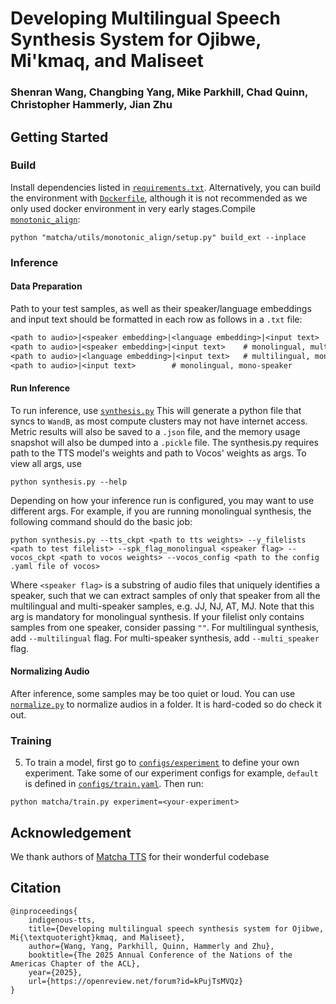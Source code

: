 # Developing Multilingual Speech Synthesis System for Ojibwe, Mi'kmaq, and Maliseet
### Shenran Wang, Changbing Yang, Mike Parkhill, Chad Quinn, Christopher Hammerly, Jian Zhu
## Getting Started
### Build
Install dependencies listed in [`requirements.txt`](requirements.txt). Alternatively, you can build the environment with [`Dockerfile`](Dockerfile), although it is not recommended as we only used docker environment in very early stages.Compile [`monotonic_align`](matcha/utils/monotonic_align/core.c):  
```shell
python "matcha/utils/monotonic_align/setup.py" build_ext --inplace
```

### Inference
#### Data Preparation
Path to your test samples, as well as their speaker/language embeddings and input text should be formatted in each row as follows in a `.txt` file:
```txt
<path to audio>|<speaker embedding>|<language embedding>|<input text>   # multilingual, multi-speaker
<path to audio>|<speaker embedding>|<input text>    # monolingual, multi-speaker
<path to audio>|<language embedding>|<input text>   # multilingual, mono-speaker
<path to audio>|<input text>        # monolingual, mono-speaker
```
#### Run Inference
To run inference, use [`synthesis.py`](synthesis.py) This will generate a python file that syncs to `WandB`, as most compute clusters may not have internet access. Metric results will also be saved to a `.json` file, and the memory usage snapshot will also be dumped into a `.pickle` file. The synthesis.py requires path to the TTS model's weights and path to Vocos' weights as args. To view all args, use 
```shell
python synthesis.py --help
```
Depending on how your inference run is configured, you may want to use different args. For example, if you are running monolingual synthesis, the following command should do the basic job:
```shell
python synthesis.py --tts_ckpt <path to tts weights> --y_filelists <path to test filelist> --spk_flag_monolingual <speaker flag> --vocos_ckpt <path to vocos weights> --vocos_config <path to the config .yaml file of vocos>
```
Where `<speaker flag>` is a substring of audio files that uniquely identifies a speaker, such that we can extract samples of only that speaker from all the multilingual and multi-speaker samples, e.g. JJ, NJ, AT, MJ. Note that this arg is mandatory for monolingual synthesis. If your filelist only contains samples from one speaker, consider passing `""`. 
For multilingual synthesis, add `--multilingual` flag. For multi-speaker synthesis, add `--multi_speaker` flag.

#### Normalizing Audio
After inference, some samples may be too quiet or loud. You can use [`normalize.py`](normalize.py) to normalize audios in a folder. It is hard-coded so do check it out.

### Training
5. To train a model, first go to [`configs/experiment`](configs/experiment) to define your own experiment. Take some of our experiment configs for example, `default` is defined in [`configs/train.yaml`](configs/train.yaml). Then run:
```shell
python matcha/train.py experiment=<your-experiment>
```

## Acknowledgement
We thank authors of [Matcha TTS](https://github.com/shivammehta25/Matcha-TTS) for their wonderful codebase

## Citation
```
@inproceedings{
    indigenous-tts,
    title={Developing multilingual speech synthesis system for Ojibwe, Mi{\textquoteright}kmaq, and Maliseet},
    author={Wang, Yang, Parkhill, Quinn, Hammerly and Zhu},
    booktitle={The 2025 Annual Conference of the Nations of the Americas Chapter of the ACL},
    year={2025},
    url={https://openreview.net/forum?id=kPujTsMVQz}
}
```